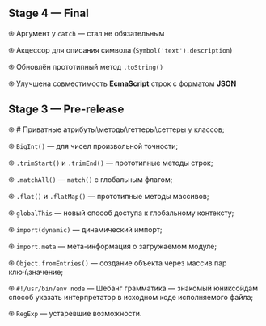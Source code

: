 ## Stage 4 — Final

֍ Аргумент у ```catch``` — стал не обязательным

֍ Акцессор для описания символа (```Symbol('text').description```)

֍ Обновлён прототипный метод ```.toString()```

֍ Улучшена совместимость <b>EcmaScript</b> строк с форматом <b>JSON</b>

## Stage 3 — Pre-release

֍ # Приватные атрибуты\методы\геттеры\сеттеры у классов;

֍ ```BigInt()``` — для чисел произвольной точности;

֍ ```.trimStart()``` и ```.trimEnd()``` — прототипные методы строк;

֍ ```.matchAll()``` — ```match()``` с глобальным флагом;

֍ ```.flat()``` и ```.flatMap()``` — прототипные методы массивов;

֍ ```globalThis``` — новый способ доступа к глобальному контексту;

֍ ```import(dynamic)``` — динамический импорт;

֍ ```import.meta``` — мета-информация о загружаемом модуле;

֍ ```Object.fromEntries()``` — создание объекта через массив пар ключ\значение;

֍ ```#!/usr/bin/env node```  — Шебанг грамматика — знакомый юниксойдам способ указать интерпретатор в исходном коде исполняемого файла;

֍ ```RegExp``` — устаревшие возможности.
